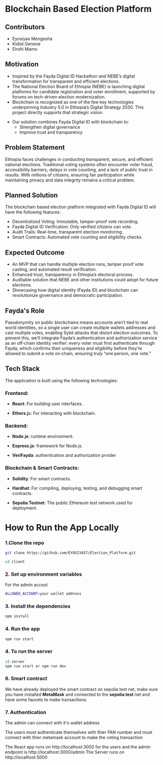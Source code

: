 # Blockchain Based Election Platform
## Contributors
* Eyosiyas Mengesha
* Kidist Genene
* Elrohi Mamo
## Motivation
* Inspired by the Fayda Digital ID Hackathon and NEBE’s digital transformation for transparent and efficient elections.
* The National Election Board of Ethiopia (NEBE) is launching digital platforms for candidate registration and voter enrollment, supported by forums on tech-driven election modernization.
* Blockchain is recognized as one of the few key technologies underpinning Industry 5.0 in Ethiopia’s Digital Strategy 2030. This project directly supports that strategic vision.
- Our solution combines Fayda Digital ID with blockchain to:
  - Strengthen digital governance
  - Improve trust and transparency
## Problem Statement
Ethiopia faces challenges in conducting transparent, secure, and efficient national elections. Traditional voting systems often encounter voter fraud, accessibility barriers, delays in vote counting, and a lack of public trust in results. With millions of citizens, ensuring fair participation while maintaining privacy and data integrity remains a critical problem.
## Planned Solution
The blockchain based election platform integrated with Fayda Digital ID will have the following features:

* Decentralized Voting: Immutable, tamper-proof vote recording.
* Fayda Digital ID Verification: Only verified citizens can vote.
* Audit Trails: Real-time, transparent election monitoring.
* Smart Contracts: Automated vote counting and eligibility checks.
## Expected Outcome
* An MVP that can handle multiple election runs, tamper proof vote casting, and automated result verification.
* Enhanced trust, transparency in Ethiopia’s electoral process.
* Auditable solution that NEBE and other institutions could adopt for future elections.
* Showcasing how digital identity (Fayda ID) and blockchain can revolutionize governance and democratic participation.
## Fayda's Role
Pseudonymity on public blockchains means accounts aren’t tied to real world identities, so a single user can create multiple wallets addresses and cast multiple votes, enabling Sybil attacks that distort election outcomes. To prevent this, we’ll integrate Fayda’s authentication and authorization service as an off‑chain identity verifier: every voter must first authenticate through Fayda, which confirms their uniqueness and eligibility before they’re allowed to submit a vote on‑chain, ensuring truly “one person, one vote.”
## Tech Stack
The application is built using the following technologies:

### Frontend:

* **React**: For building user interfaces.

* **Ethers.j**s: For interacting with blockchain.


### Backend:

* **Node.js**: runtime environment.
  
* **Express.js**: framework for Node.js.
  
* **VeriFayda**: authentication and authorization prvider

### Blockchain & Smart Contracts:

* **Solidity**: For smart contracts.
  
* **Hardhat**: For compiling, deploying, testing, and debugging smart contracts.
  
* **Sepolia Testnet**: The public Ethereum test network used for deployment.

# How to Run the App Locally

### 1.Clone the repo

```bash
git clone https://github.com/EYOSIYAS7/Election_Platform.git

cd client
```
### 2. Set up environment variables

For the admin accout 

```bash
ALLOWED_ACCOUNT=your wallet address
```

### 3. Install the dependencies
```bash
npm install
```

### 4. Run the app
```bash
npm run start
```
### 4. To run the server
```bash
cd server
npm run start or npm run dev
```
### 6. Smart contract 
We have already deployed the smart contract on sepolia test net, make sure you have installed **MetaMask** and connected to the **sepolia test** net and have some faucets to make transactions.

### 7. Authentication
The admin can connect with it's wallet address

The users must authenticate themselves with thier FAN number and must connect with thier metamask account to make the voting transaction 

The React app runs on http://localhost:3000 for the users and the admin endpoint is http://localhost:3000/admin
The Server runs on http://localhost:5000
